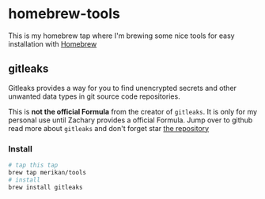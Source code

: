 # homebrew-tools

This is my homebrew tap where I'm brewing some nice tools for easy installation with [Homebrew](https://brew.sh/)

## gitleaks
Gitleaks provides a way for you to find unencrypted secrets and other unwanted data types in git source code repositories.

This is **not the official Formula** from the creator of `gitleaks`. It is only for my personal use until Zachary provides a official Formula.
Jump over to github read more about `gitleaks` and don't forget star [the repository](https://github.com/zricethezav/gitleaks)

### Install
```bash
# tap this tap
brew tap merikan/tools
# install
brew install gitleaks
```
